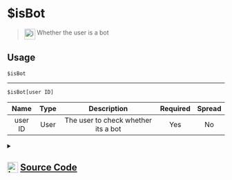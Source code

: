 # $isBot
> <img align="top" src="https://upload.wikimedia.org/wikipedia/commons/thumb/e/e4/Infobox_info_icon.svg/160px-Infobox_info_icon.svg.png?20150409153300" alt="image" width="25" height="auto"> Whether the user is a bot
## Usage
```
$isBot
```
---
```
$isBot[user ID]
```
| Name | Type | Description | Required | Spread
| :---: | :---: | :---: | :---: | :---: |
user ID | User | The user to check whether its a bot | Yes | No
<details>
<summary>
    
## <img align="top" src="https://cdn4.iconfinder.com/data/icons/iconsimple-logotypes/512/github-512.png" alt="image" width="25" height="auto">  [Source Code](https://github.com/tryforge/ForgeScript-V2/blob/main/src/native/isBot.ts)
    
</summary>
    
```ts
import { ArgType, NativeFunction, Return } from "../structures"

export default new NativeFunction({
    name: "$isBot",
    version: "1.0.0",
    description: "Whether the user is a bot",
    unwrap: true,
    args: [
        {
            name: "user ID",
            description: "The user to check whether its a bot",
            required: true,
            rest: false,
            type: ArgType.User,
        },
    ],
    brackets: false,
    execute(ctx, [user]) {
        return this.success(Boolean((user ?? ctx.user)?.bot))
    },
})

```
    
</details>